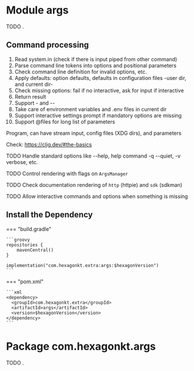 
# Module args
TODO .

## Command processing
1. Read system.in (check if there is input piped from other command)
2. Parse command line tokens into options and positional parameters
3. Check command line definition for invalid options, etc.
4. Apply defaults: option defaults, defaults in configuration files -user dir, and current dir-
5. Check missing options: fail if no interactive, ask for input if interactive
6. Return result
7. Support - and --
8. Take care of environment variables and .env files in current dir
9. Support interactive settings prompt if mandatory options are missing
10. Support @files for long list of parameters

Program, can have stream input, config files (XDG dirs), and parameters

Check: https://clig.dev/#the-basics

TODO Handle standard options like --help, help command -q --quiet, -v verbose, etc.

TODO Control rendering with flags on `ArgsManager`

TODO Check documentation rendering of `http` (httpie) and `sdk` (sdkman)

TODO Allow interactive commands and options when something is missing

## Install the Dependency

=== "build.gradle"

    ```groovy
    repositories {
        mavenCentral()
    }

    implementation("com.hexagonkt.extra:args:$hexagonVersion")
    ```

=== "pom.xml"

    ```xml
    <dependency>
      <groupId>com.hexagonkt.extra</groupId>
      <artifactId>args</artifactId>
      <version>$hexagonVersion</version>
    </dependency>
    ```

# Package com.hexagonkt.args
TODO .
